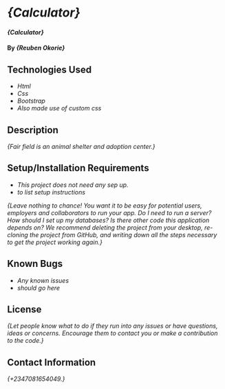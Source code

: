 # _{Calculator}_

#### _{Calculator}_

#### By _**{Reuben Okorie}**_

## Technologies Used

* _Html_
* _Css_
* _Bootstrap_
* _Also made use of custom css_

## Description

_{Fair field is an animal shelter and adoption center.}_

## Setup/Installation Requirements

* _This project does not need any sep up._
* _to list setup instructions_


_{Leave nothing to chance! You want it to be easy for potential users, employers and collaborators to run your app. Do I need to run a server? How should I set up my databases? Is there other code this application depends on? We recommend deleting the project from your desktop, re-cloning the project from GitHub, and writing down all the steps necessary to get the project working again.}_

## Known Bugs

* _Any known issues_
* _should go here_

## License

_{Let people know what to do if they run into any issues or have questions, ideas or concerns.  Encourage them to contact you or make a contribution to the code.}_

## Contact Information

_{+2347081654049.}_